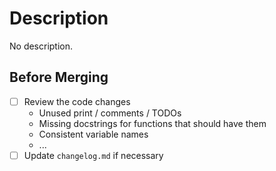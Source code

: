 # Description
No description.

## Before Merging
 - [ ] Review the code changes
    - Unused print / comments / TODOs
    - Missing docstrings for functions that should have them
    - Consistent variable names
    - ...
 - [ ] Update `changelog.md` if necessary
